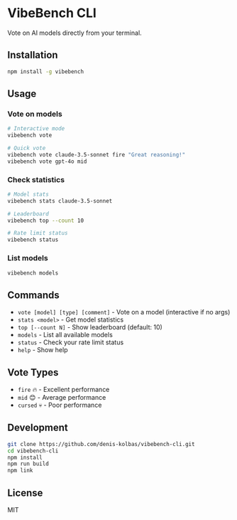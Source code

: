 # VibeBench CLI

Vote on AI models directly from your terminal.

## Installation

```bash
npm install -g vibebench
```

## Usage

### Vote on models
```bash
# Interactive mode
vibebench vote

# Quick vote
vibebench vote claude-3.5-sonnet fire "Great reasoning!"
vibebench vote gpt-4o mid
```

### Check statistics
```bash
# Model stats
vibebench stats claude-3.5-sonnet

# Leaderboard
vibebench top --count 10

# Rate limit status
vibebench status
```

### List models
```bash
vibebench models
```

## Commands

- `vote [model] [type] [comment]` - Vote on a model (interactive if no args)
- `stats <model>` - Get model statistics
- `top [--count N]` - Show leaderboard (default: 10)
- `models` - List all available models
- `status` - Check your rate limit status
- `help` - Show help

## Vote Types

- `fire` 🔥 - Excellent performance
- `mid` 😊 - Average performance  
- `cursed` 💀 - Poor performance

## Development

```bash
git clone https://github.com/denis-kolbas/vibebench-cli.git
cd vibebench-cli
npm install
npm run build
npm link
```

## License

MIT